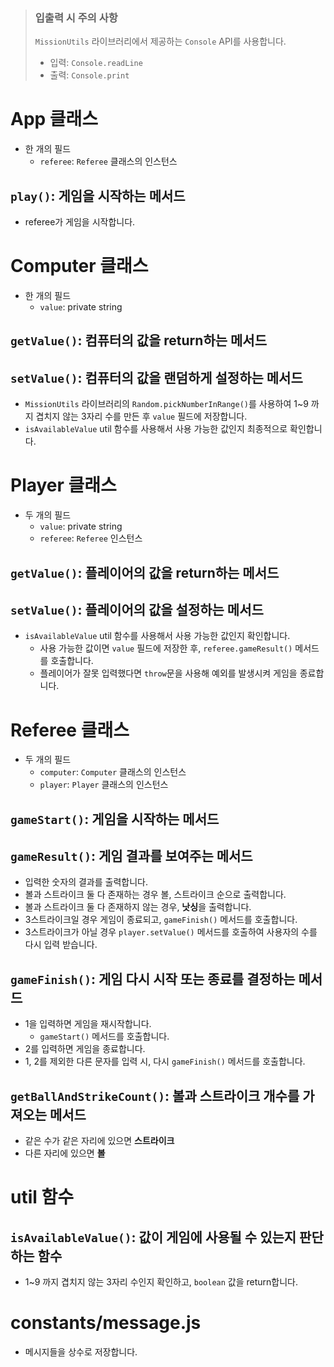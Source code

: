 > ### 입출력 시 주의 사항
>
> `MissionUtils` 라이브러리에서 제공하는 `Console` API를 사용합니다.
>
> - 입력: `Console.readLine`
> - 출력: `Console.print`

# App 클래스

- 한 개의 필드
  - `referee`: `Referee` 클래스의 인스턴스

## `play()`: 게임을 시작하는 메서드

- referee가 게임을 시작합니다.

# Computer 클래스

- 한 개의 필드
  - `value`: private string

## `getValue()`: 컴퓨터의 값을 return하는 메서드

## `setValue()`: 컴퓨터의 값을 랜덤하게 설정하는 메서드

- `MissionUtils` 라이브러리의 `Random.pickNumberInRange()`를 사용하여 1~9 까지 겹치지 않는 3자리 수를 만든 후 `value` 필드에 저장합니다.
- `isAvailableValue` util 함수를 사용해서 사용 가능한 값인지 최종적으로 확인합니다.

# Player 클래스

- 두 개의 필드
  - `value`: private string
  - `referee`: `Referee` 인스턴스

## `getValue()`: 플레이어의 값을 return하는 메서드

## `setValue()`: 플레이어의 값을 설정하는 메서드

- `isAvailableValue` util 함수를 사용해서 사용 가능한 값인지 확인합니다.
  - 사용 가능한 값이면 `value` 필드에 저장한 후, `referee.gameResult()` 메서드를 호출합니다.
  - 플레이어가 잘못 입력했다면 `throw`문을 사용해 예외를 발생시켜 게임을 종료합니다.

# Referee 클래스

- 두 개의 필드
  - `computer`: `Computer` 클래스의 인스턴스
  - `player`: `Player` 클래스의 인스턴스

## `gameStart()`: 게임을 시작하는 메서드

## `gameResult()`: 게임 결과를 보여주는 메서드

- 입력한 숫자의 결과를 출력합니다.
- 볼과 스트라이크 둘 다 존재하는 경우 볼, 스트라이크 순으로 출력합니다.
- 볼과 스트라이크 둘 다 존재하지 않는 경우, **낫싱**을 출력합니다.
- 3스트라이크일 경우 게임이 종료되고, `gameFinish()` 메서드를 호출합니다.
- 3스트라이크가 아닐 경우 `player.setValue()` 메서드를 호출하여 사용자의 수를 다시 입력 받습니다.

## `gameFinish()`: 게임 다시 시작 또는 종료를 결정하는 메서드

- 1을 입력하면 게임을 재시작합니다.
  - `gameStart()` 메서드를 호출합니다.
- 2를 입력하면 게임을 종료합니다.
- 1, 2를 제외한 다른 문자를 입력 시, 다시 `gameFinish()` 메서드를 호출합니다.

## `getBallAndStrikeCount()`: 볼과 스트라이크 개수를 가져오는 메서드

- 같은 수가 같은 자리에 있으면 **스트라이크**
- 다른 자리에 있으면 **볼**

# util 함수

## `isAvailableValue()`: 값이 게임에 사용될 수 있는지 판단하는 함수

- 1~9 까지 겹치지 않는 3자리 수인지 확인하고, `boolean` 값을 return합니다.

# constants/message.js

- 메시지들을 상수로 저장합니다.
